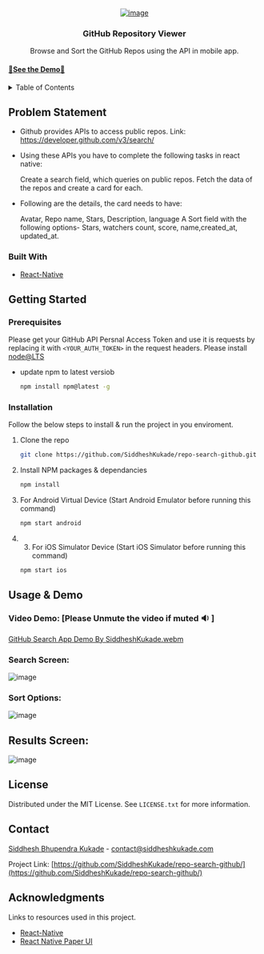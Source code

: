 <br />
<div align="center">
  <a href="https://github.com/SiddheshKukade/repo-search-github/">
  
  ![image](https://user-images.githubusercontent.com/65951872/208174675-d9114c23-bff8-46f7-b35c-7b3ff0f30055.png)

  </a>

  <h3 align="center">GitHub Repository Viewer </h3>

  <p align="center">
   Browse and Sort the GitHub Repos using the API in mobile app.
    <br />
   </p>
</div>

  <h4> <a href="#usage--demo"> 🤩See the Demo🤩</a>  </h4>

<!-- TABLE OF CONTENTS -->
<details>
  <summary>Table of Contents</summary>
  <ol>
    <li>
      <a href="#problem-statement">Problem Statement</a>
      <ul>
        <li><a href="#built-with">Built With</a></li>
      </ul>
    </li>
    <li>
      <a href="#getting-started">Getting Started</a>
      <ul>
        <li><a href="#prerequisites">Prerequisites</a></li>
        <li><a href="#installation">Installation</a></li>
      </ul>
    </li>
    <li><a href="#usage-&-demo">Usage</a></li>
    <li><a href="#license">License</a></li>
    <li><a href="#contact">Contact</a></li>
    <li><a href="#acknowledgments">Acknowledgments</a></li>
  </ol>
</details>

## Problem Statement
- Github provides APIs to access public repos. Link: https://developer.github.com/v3/search/

- Using these APIs you have to complete the following tasks in react native:

    Create a search field, which queries on public repos.
    Fetch the data of the repos and create a card for each.   

- Following are the details, the card needs to have:

    Avatar, Repo name, Stars, Description, language 
    A Sort field with the following options-  Stars, watchers count, score, name,created_at, updated_at.
 
### Built With

* [React-Native](https://reactnative.dev)

## Getting Started
### Prerequisites
Please get your GitHub API Persnal Access Token and use it is requests by replacing it with `<YOUR_AUTH_TOKEN>` in the request headers.
Please install [node@LTS](https://nodejs.org/en/) 
* update npm to latest versiob
  ```sh
  npm install npm@latest -g
  ```
  
### Installation
Follow the below steps to install & run the project in you enviroment. 

1. Clone the repo
   ```sh
   git clone https://github.com/SiddheshKukade/repo-search-github.git
   ```
2. Install NPM packages & dependancies
   ```sh
   npm install
   ```
3. For Android Virtual Device (Start Android Emulator before running this command)
   ```sh
   npm start android
   ```
4. 3. For iOS Simulator Device (Start iOS Simulator before running this command)
   ```sh
   npm start ios
   ```

## Usage & Demo
### Video Demo: [Please Unmute the video if muted 🔉 ] 
[GitHub Search App Demo By SiddheshKukade.webm](https://user-images.githubusercontent.com/65951872/208241541-aae5553a-36a3-4176-8912-f2c2d76fa5c2.webm)

### Search Screen: 
![image](https://user-images.githubusercontent.com/65951872/208170949-60cb5cf4-3c13-4c4a-8751-5a6099c3b1a3.png)
### Sort Options:
![image](https://user-images.githubusercontent.com/65951872/208177083-1632ebe5-49a4-451a-aa4c-6dcf213544eb.png)
## Results Screen:
![image](https://user-images.githubusercontent.com/65951872/208241580-43bb85e7-751f-4f49-9a9f-e21fa8f20d63.png)


## License

Distributed under the MIT License. See `LICENSE.txt` for more information.

## Contact

[Siddhesh Bhupendra Kukade](https://siddheshkukade.com/) - contact@siddheshkukade.com

Project Link: [https://github.com/SiddheshKukade/repo-search-github/](https://github.com/SiddheshKukade/repo-search-github/)

## Acknowledgments
Links to resources used in this project. 

* [React-Native](https://reactnative.dev)
* [React Native Paper UI ](https://reactnativepaper.com/)




